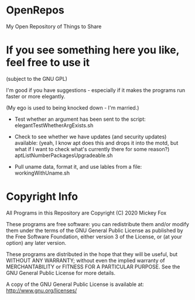 # OpenRepos
My Open Repository of Things to Share

# If you see something here you like, feel free to use it
(subject to the GNU GPL)

I'm good if you have suggestions - especially if it makes the programs run faster or more elegantly.

(My ego is used to being knocked down - I'm married.)
 
- Test whether an argument has been sent to the script:
 elegantTestWhetherArgExists.sh
 
- Check to see whether we have updates (and security updates) available:
(yeah, I know apt does this and drops it into the motd, but what if I want to check what's currently there for some reason?)
aptListNumberPackagesUpgradeable.sh
  
 - Pull uname data, format it, and use lables from a file:
 workingWithUname.sh

    
    
# Copyright Info
All Programs in this Repository are Copyright (C) 2020 Mickey Fox

These programs are free software: you can redistribute them and/or modify them under the terms of the GNU General Public License as published by the Free Software Foundation, either version 3 of the License, or (at your option) any later version.

These programs are distributed in the hope that they will be useful, but WITHOUT ANY WARRANTY; without even the implied warranty of MERCHANTABILITY or FITNESS FOR A PARTICULAR PURPOSE. See the GNU General Public License for more details.

A copy of the GNU General Public License is available at: <http://www.gnu.org/licenses/>
